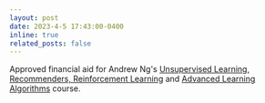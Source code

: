 ```yaml
---
layout: post
date: 2023-4-5 17:43:00-0400
inline: true
related_posts: false
---
```


Approved financial aid for Andrew Ng's [Unsupervised Learning, Recommenders, Reinforcement Learning](https://www.coursera.org/learn/unsupervised-learning-recommenders-reinforcement-learning) and [Advanced Learning Algorithms](https://www.coursera.org/learn/advanced-learning-algorithms) course.